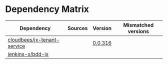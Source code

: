 # Dependency Matrix

Dependency | Sources | Version | Mismatched versions
---------- | ------- | ------- | -------------------
[cloudbees/jx-tenant-service](https://github.com/cloudbees/jx-tenant-service) |  | [0.0.316](https://github.com/cloudbees/jx-tenant-service/releases/tag/v0.0.316) | 
[jenkins-x/bdd-jx](https://github.com/jenkins-x/bdd-jx.git) |  | []() | 
